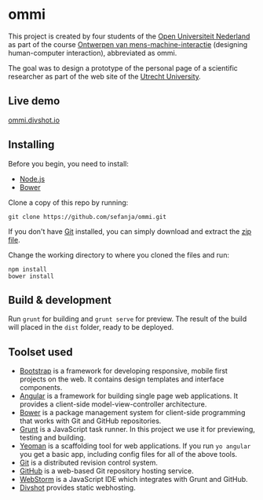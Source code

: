 # ommi

This project is created by four students of the [Open Universiteit Nederland](http://ou.nl) as part of the course [Ontwerpen van mens-machine-interactie](http://ou.nl/studieaanbod/T01341) (designing human-computer interaction), abbreviated as ommi.

The goal was to design a prototype of the personal page of a scientific researcher as part of the web site of the [Utrecht University](http://uu.nl).

## Live demo

[ommi.divshot.io](http://ommi.divshot.io)

## Installing

Before you begin, you need to install:

* [Node.js](https://nodejs.org/)
* [Bower](http://bower.io/)

Clone a copy of this repo by running:

    git clone https://github.com/sefanja/ommi.git

If you don't have [Git](https://git-scm.com/) installed, you can simply download and extract the [zip file](https://github.com/sefanja/ommi/archive/master.zip).

Change the working directory to where you cloned the files and run:

    npm install
    bower install

## Build & development

Run `grunt` for building and `grunt serve` for preview. The result of the build will placed in the `dist` folder, ready to be deployed.

## Toolset used

* [Bootstrap](http://getbootstrap.com) is a framework for developing responsive, mobile first projects on the web. It contains design templates and interface components.
* [Angular](https://angularjs.org/) is a framework for building single page web applications. It provides a client-side model-view-controller architecture.
* [Bower](http://bower.io/) is a package management system for client-side programming that works with Git and GitHub repositories.
* [Grunt](http://gruntjs.com/) is a JavaScript task runner. In this project we use it for previewing, testing and building.
* [Yeoman](http://yeoman.io/) is a scaffolding tool for web applications. If you run `yo angular` you get a basic app, including config files for all of the above tools.
* [Git](https://git-scm.com/) is a distributed revision control system.
* [GitHub](https://github.com/) is a web-based Git repository hosting service.
* [WebStorm](https://www.jetbrains.com/webstorm/) is a JavaScript IDE which integrates with Grunt and GitHub.
* [Divshot](https://divshot.com/) provides static webhosting.
